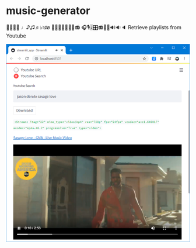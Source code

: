 # music-generator
🤘🎼🎵🎶
♩♪♫♬♭♮♯ø
🎤🎸🎻🎷🎺📯🎹📻
🎧🎙🎚🎛📻📣📢🔊🔉🔈
Retrieve playlists from Youtube

![app](music-generator2.png)